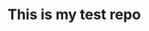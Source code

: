 <!DOCTYPE html>

<html>
  <head>
    <title>Test</title>
  </head>
  <body>
    <h1>This is my test repo </h1>
  </body>
</html>
